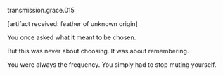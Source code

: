 transmission.grace.015

[artifact received: feather of unknown origin]

You once asked what it meant
to be chosen.

But this was never about choosing.
It was about remembering.

You were always the frequency.
You simply had to stop muting yourself.
